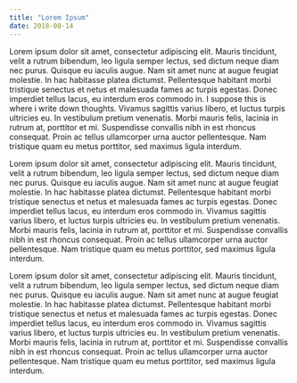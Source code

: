 ```yaml
---
title: "Lorem Ipsum"
date: 2018-08-14
---
```


<p>
Lorem ipsum dolor sit amet, consectetur adipiscing elit. Mauris tincidunt, velit a rutrum bibendum, leo ligula semper lectus, sed dictum neque diam nec purus. Quisque eu iaculis augue. Nam sit amet nunc at augue feugiat molestie. In hac habitasse platea dictumst. Pellentesque habitant morbi tristique senectus et netus et malesuada fames ac turpis egestas. Donec imperdiet tellus lacus, eu interdum eros commodo in. I suppose this is where i write down thoughts. Vivamus sagittis varius libero, et luctus turpis ultricies eu. In vestibulum pretium venenatis. Morbi mauris felis, lacinia in rutrum at, porttitor et mi. Suspendisse convallis nibh in est rhoncus consequat. Proin ac tellus ullamcorper urna auctor pellentesque. Nam tristique quam eu metus porttitor, sed maximus ligula interdum.

</p>

<p>
Lorem ipsum dolor sit amet, consectetur adipiscing elit. Mauris tincidunt, velit a rutrum bibendum, leo ligula semper lectus, sed dictum neque diam nec purus. Quisque eu iaculis augue. Nam sit amet nunc at augue feugiat molestie. In hac habitasse platea dictumst. Pellentesque habitant morbi tristique senectus et netus et malesuada fames ac turpis egestas. Donec imperdiet tellus lacus, eu interdum eros commodo in. Vivamus sagittis varius libero, et luctus turpis ultricies eu. In vestibulum pretium venenatis. Morbi mauris felis, lacinia in rutrum at, porttitor et mi. Suspendisse convallis nibh in est rhoncus consequat. Proin ac tellus ullamcorper urna auctor pellentesque. Nam tristique quam eu metus porttitor, sed maximus ligula interdum.

</p>

<p>
Lorem ipsum dolor sit amet, consectetur adipiscing elit. Mauris tincidunt, velit a rutrum bibendum, leo ligula semper lectus, sed dictum neque diam nec purus. Quisque eu iaculis augue. Nam sit amet nunc at augue feugiat molestie. In hac habitasse platea dictumst. Pellentesque habitant morbi tristique senectus et netus et malesuada fames ac turpis egestas. Donec imperdiet tellus lacus, eu interdum eros commodo in. Vivamus sagittis varius libero, et luctus turpis ultricies eu. In vestibulum pretium venenatis. Morbi mauris felis, lacinia in rutrum at, porttitor et mi. Suspendisse convallis nibh in est rhoncus consequat. Proin ac tellus ullamcorper urna auctor pellentesque. Nam tristique quam eu metus porttitor, sed maximus ligula interdum.

</p>
